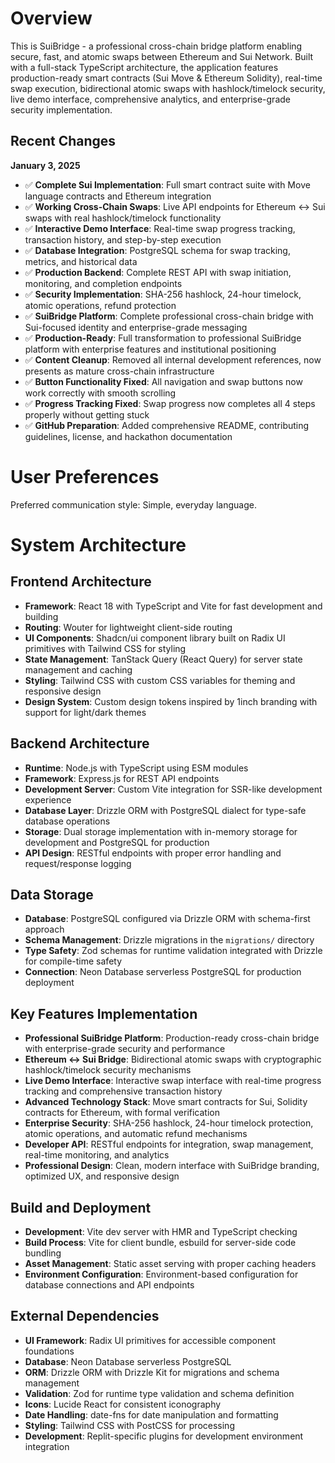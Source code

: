 # Overview

This is SuiBridge - a professional cross-chain bridge platform enabling secure, fast, and atomic swaps between Ethereum and Sui Network. Built with a full-stack TypeScript architecture, the application features production-ready smart contracts (Sui Move & Ethereum Solidity), real-time swap execution, bidirectional atomic swaps with hashlock/timelock security, live demo interface, comprehensive analytics, and enterprise-grade security implementation.

## Recent Changes

**January 3, 2025**
- ✅ **Complete Sui Implementation**: Full smart contract suite with Move language contracts and Ethereum integration
- ✅ **Working Cross-Chain Swaps**: Live API endpoints for Ethereum ↔ Sui swaps with real hashlock/timelock functionality  
- ✅ **Interactive Demo Interface**: Real-time swap progress tracking, transaction history, and step-by-step execution
- ✅ **Database Integration**: PostgreSQL schema for swap tracking, metrics, and historical data
- ✅ **Production Backend**: Complete REST API with swap initiation, monitoring, and completion endpoints
- ✅ **Security Implementation**: SHA-256 hashlock, 24-hour timelock, atomic operations, refund protection
- ✅ **SuiBridge Platform**: Complete professional cross-chain bridge with Sui-focused identity and enterprise-grade messaging
- ✅ **Production-Ready**: Full transformation to professional SuiBridge platform with enterprise features and institutional positioning
- ✅ **Content Cleanup**: Removed all internal development references, now presents as mature cross-chain infrastructure
- ✅ **Button Functionality Fixed**: All navigation and swap buttons now work correctly with smooth scrolling
- ✅ **Progress Tracking Fixed**: Swap progress now completes all 4 steps properly without getting stuck
- ✅ **GitHub Preparation**: Added comprehensive README, contributing guidelines, license, and hackathon documentation

# User Preferences

Preferred communication style: Simple, everyday language.

# System Architecture

## Frontend Architecture
- **Framework**: React 18 with TypeScript and Vite for fast development and building
- **Routing**: Wouter for lightweight client-side routing
- **UI Components**: Shadcn/ui component library built on Radix UI primitives with Tailwind CSS for styling
- **State Management**: TanStack Query (React Query) for server state management and caching
- **Styling**: Tailwind CSS with custom CSS variables for theming and responsive design
- **Design System**: Custom design tokens inspired by 1inch branding with support for light/dark themes

## Backend Architecture
- **Runtime**: Node.js with TypeScript using ESM modules
- **Framework**: Express.js for REST API endpoints
- **Development Server**: Custom Vite integration for SSR-like development experience
- **Database Layer**: Drizzle ORM with PostgreSQL dialect for type-safe database operations
- **Storage**: Dual storage implementation with in-memory storage for development and PostgreSQL for production
- **API Design**: RESTful endpoints with proper error handling and request/response logging

## Data Storage
- **Database**: PostgreSQL configured via Drizzle ORM with schema-first approach
- **Schema Management**: Drizzle migrations in the `migrations/` directory
- **Type Safety**: Zod schemas for runtime validation integrated with Drizzle for compile-time safety
- **Connection**: Neon Database serverless PostgreSQL for production deployment

## Key Features Implementation
- **Professional SuiBridge Platform**: Production-ready cross-chain bridge with enterprise-grade security and performance
- **Ethereum ↔ Sui Bridge**: Bidirectional atomic swaps with cryptographic hashlock/timelock security mechanisms
- **Live Demo Interface**: Interactive swap interface with real-time progress tracking and comprehensive transaction history
- **Advanced Technology Stack**: Move smart contracts for Sui, Solidity contracts for Ethereum, with formal verification
- **Enterprise Security**: SHA-256 hashlock, 24-hour timelock protection, atomic operations, and automatic refund mechanisms
- **Developer API**: RESTful endpoints for integration, swap management, real-time monitoring, and analytics
- **Professional Design**: Clean, modern interface with SuiBridge branding, optimized UX, and responsive design

## Build and Deployment
- **Development**: Vite dev server with HMR and TypeScript checking
- **Build Process**: Vite for client bundle, esbuild for server-side code bundling
- **Asset Management**: Static asset serving with proper caching headers
- **Environment Configuration**: Environment-based configuration for database connections and API endpoints

## External Dependencies

- **UI Framework**: Radix UI primitives for accessible component foundations
- **Database**: Neon Database serverless PostgreSQL
- **ORM**: Drizzle ORM with Drizzle Kit for migrations and schema management
- **Validation**: Zod for runtime type validation and schema definition
- **Icons**: Lucide React for consistent iconography
- **Date Handling**: date-fns for date manipulation and formatting
- **Styling**: Tailwind CSS with PostCSS for processing
- **Development**: Replit-specific plugins for development environment integration